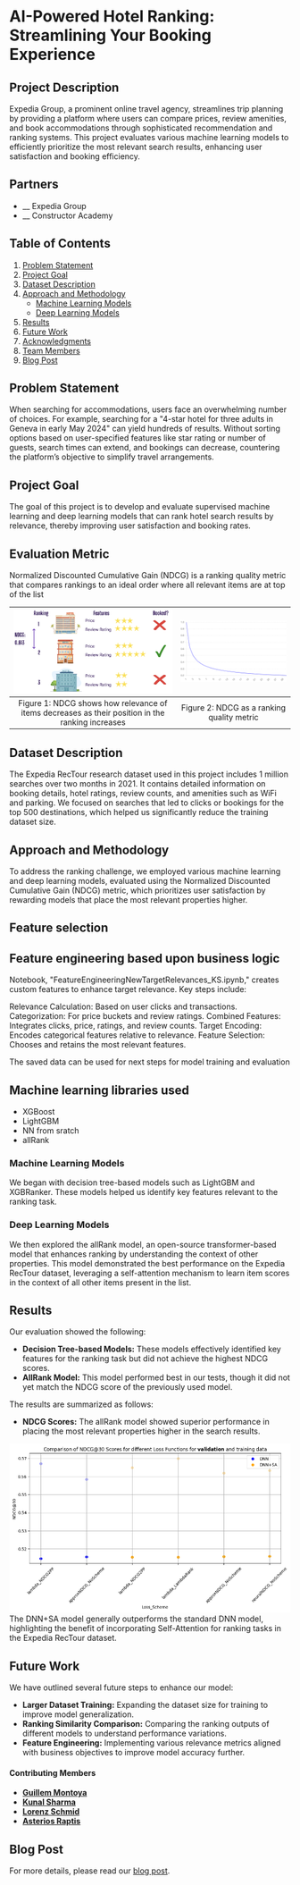 # AI-Powered Hotel Ranking: Streamlining Your Booking Experience

## Project Description
Expedia Group, a prominent online travel agency, streamlines trip planning by providing a platform where users can compare prices, review amenities, and book accommodations through sophisticated recommendation and ranking systems. This project evaluates various machine learning models to efficiently prioritize the most relevant search results, enhancing user satisfaction and booking efficiency.

## Partners
- __ Expedia Group
- __ Constructor Academy

## Table of Contents
1. [Problem Statement](#problem-statement)
2. [Project Goal](#project-goal)
3. [Dataset Description](#dataset-description)
4. [Approach and Methodology](#approach-and-methodology)
   - [Machine Learning Models](#machine-learning-models)
   - [Deep Learning Models](#deep-learning-models)
5. [Results](#results)
6. [Future Work](#future-work)
7. [Acknowledgments](#acknowledgments)
8. [Team Members](#team-members)
9. [Blog Post](#blog-post)

## Problem Statement
When searching for accommodations, users face an overwhelming number of choices. For example, searching for a "4-star hotel for three adults in Geneva in early May 2024" can yield hundreds of results. Without sorting options based on user-specified features like star rating or number of guests, search times can extend, and bookings can decrease, countering the platform’s objective to simplify travel arrangements.

## Project Goal
The goal of this project is to develop and evaluate supervised machine learning and deep learning models that can rank hotel search results by relevance, thereby improving user satisfaction and booking rates.

## Evaluation Metric

Normalized Discounted Cumulative Gain (NDCG) is a ranking quality metric that compares rankings to an ideal order where all relevant items are at top of the list

| ![NDCG1](./reports/figures/NDCG1.png) | ![NDCG2](./reports/figures/NDCG2.png) |
|:----------------------------------------:|:----------------------------------------:|
| Figure 1: NDCG shows how relevance of items decreases as their position in the ranking increases         | Figure 2: NDCG as a ranking quality metric         |

## Dataset Description
The Expedia RecTour research dataset used in this project includes 1 million searches over two months in 2021. It contains detailed information on booking details, hotel ratings, review counts, and amenities such as WiFi and parking. We focused on searches that led to clicks or bookings for the top 500 destinations, which helped us significantly reduce the training dataset size.

## Approach and Methodology
To address the ranking challenge, we employed various machine learning and deep learning models, evaluated using the Normalized Discounted Cumulative Gain (NDCG) metric, which prioritizes user satisfaction by rewarding models that place the most relevant properties higher.

## Feature selection

## Feature engineering based upon business logic
Notebook, "FeatureEngineeringNewTargetRelevances_KS.ipynb," creates custom features to enhance target relevance. Key steps include:

Relevance Calculation: Based on user clicks and transactions.
Categorization: For price buckets and review ratings.
Combined Features: Integrates clicks, price, ratings, and review counts.
Target Encoding: Encodes categorical features relative to relevance.
Feature Selection: Chooses and retains the most relevant features.

The saved data can be used for next steps for model training and evaluation

## Machine learning libraries used
- XGBoost
- LightGBM
- NN from sratch
- allRank

### Machine Learning Models
We began with decision tree-based models such as LightGBM and XGBRanker. These models helped us identify key features relevant to the ranking task.

### Deep Learning Models
We then explored the allRank model, an open-source transformer-based model that enhances ranking by understanding the context of other properties. This model demonstrated the best performance on the Expedia RecTour dataset, leveraging a self-attention mechanism to learn item scores in the context of all other items present in the list.

## Results
Our evaluation showed the following:
- **Decision Tree-based Models:** These models effectively identified key features for the ranking task but did not achieve the highest NDCG scores.
- **AllRank Model:** This model performed best in our tests, though it did not yet match the NDCG score of the previously used model.



The results are summarized as follows:
- **NDCG Scores:** The allRank model showed superior performance in placing the most relevant properties higher in the search results.

![Comparison of NDCG@30 Scores for different Loss Functions](./reports/figures/LossfunctionResult.png)
The DNN+SA model generally outperforms the standard DNN model, highlighting the benefit of incorporating Self-Attention for ranking tasks in the Expedia RecTour dataset.


## Future Work
We have outlined several future steps to enhance our model:
- **Larger Dataset Training:** Expanding the dataset size for training to improve model generalization.
- **Ranking Similarity Comparison:** Comparing the ranking outputs of different models to understand performance variations.
- **Feature Engineering:** Implementing various relevance metrics aligned with business objectives to improve model accuracy further.


#### **Contributing Members**

- __[Guillem Montoya](https://www.linkedin.com/in/guillem-montoya-bb0284195/)__
- __[Kunal Sharma](https://www.linkedin.com/in/drkunalsharma/)__
- __[Lorenz Schmid](https://www.linkedin.com/in/lorenz-schmid-40801b22b/)__
- __[Asterios Raptis](https://www.linkedin.com/in/asterios-raptis-46824a31/)__

## Blog Post
For more details, please read our [blog post](https://academy.constructor.org/blog/data-science-capstone-projects-batch-25).














